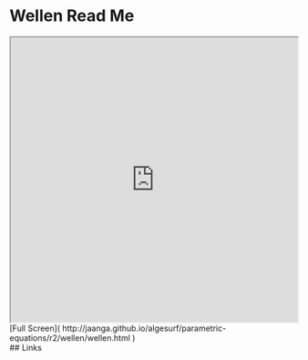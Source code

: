 Wellen Read Me
===

<iframe src='http://jaanga.github.io/algesurf/parametric-equations/r2/wellen/wellen.html' width=100% height=500px >
There is an `iframe` here. It is not visible when viewed on github.com/algesurf. To view, please see 'Project Links' below.
</iframe>
[Full Screen]( http://jaanga.github.io/algesurf/parametric-equations/r2/wellen/wellen.html )
<br>
## Links 
<http://www.3d-meier.de/tut3/Seite126.html>  
